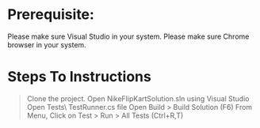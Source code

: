 
# Prerequisite: 
Please make sure Visual Studio in your system.
Please make sure Chrome browser in your system.

# Steps To Instructions
> Clone the project.
> Open NikeFlipKartSolution.sln using Visual Studio 
> Open Tests\ TestRunner.cs file
> Open Build > Build Solution (F6)
> From Menu, Click on Test > Run > All Tests (Ctrl+R,T) 




